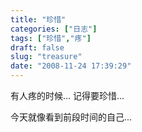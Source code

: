 ```yaml
---
title: "珍惜"
categories: ["日志"]
tags: ["珍惜","疼"]
draft: false
slug: "treasure"
date: "2008-11-24 17:39:29"
---
```


有人疼的时候...
记得要珍惜...
 
今天就像看到前段时间的自己...

